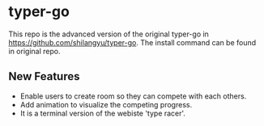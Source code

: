 # typer-go

This repo is the advanced version of the original typer-go in https://github.com/shilangyu/typer-go.
The install command can be found in original repo. 

## New Features
* Enable users to create room so they can compete with each others. 
* Add animation to visualize the competing progress. 
* It is a terminal version of the webiste 'type racer'.
